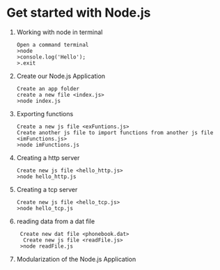 Get started with Node.js
======= 
  
1. Working with node in terminal 
    ``` 
    Open a command terminal  
    >node  
    >console.log('Hello');  
    >.exit  
    ```
1. Create our Node.js Application
    ```
    Create an app folder
    create a new file <index.js>  
    >node index.js  
    ```
1. Exporting functions
    ```
    Create a new js file <exFuntions.js>
    Create another js file to import functions from another js file <imFunctions.js>
    >node imFunctions.js
    ```
1. Creating a http server
    ```
    Create new js file <hello_http.js>
    >node hello_http.js
    ```
1.  Creating a tcp server
    ```
    Create new js file <hello_tcp.js>
    >node hello_tcp.js
    ```
1. reading data from a dat file
   ```
    Create new dat file <phonebook.dat>
     Create new js file <readFile.js>
    >node readFile.js
    ```
1. Modularization of the Node.js Application

    
